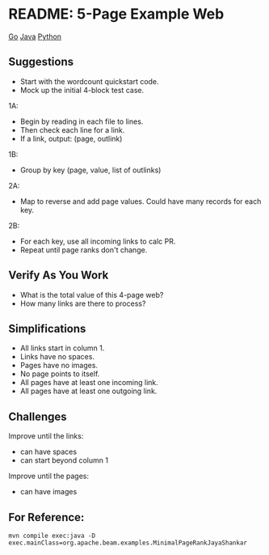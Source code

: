 # README: 5-Page Example Web

[Go](go.md)
[Java](java.md)
[Python](python.md)

## Suggestions

- Start with the wordcount quickstart code.
- Mock up the initial 4-block test case.

1A:

- Begin by reading in each file to lines.
- Then check each line for a link.
- If a link, output: (page, outlink)

1B: 

- Group by key (page, value, list of outlinks)

2A:

- Map to reverse and add page values. Could have many records for each key. 

2B:

- For each key, use all incoming links to calc PR.
- Repeat until page ranks don't change. 

## Verify As You Work

- What is the total value of this 4-page web?
- How many links are there to process?

## Simplifications

- All links start in column 1. 
- Links have no spaces. 
- Pages have no images.
- No page points to itself.
- All pages have at least one incoming link. 
- All pages have at least one outgoing link. 

## Challenges

Improve until the links:

- can have spaces
- can start beyond column 1

Improve until the pages:

- can have images

## For Reference:
```mvn compile exec:java -D exec.mainClass=org.apache.beam.examples.MinimalPageRankJayaShankar```